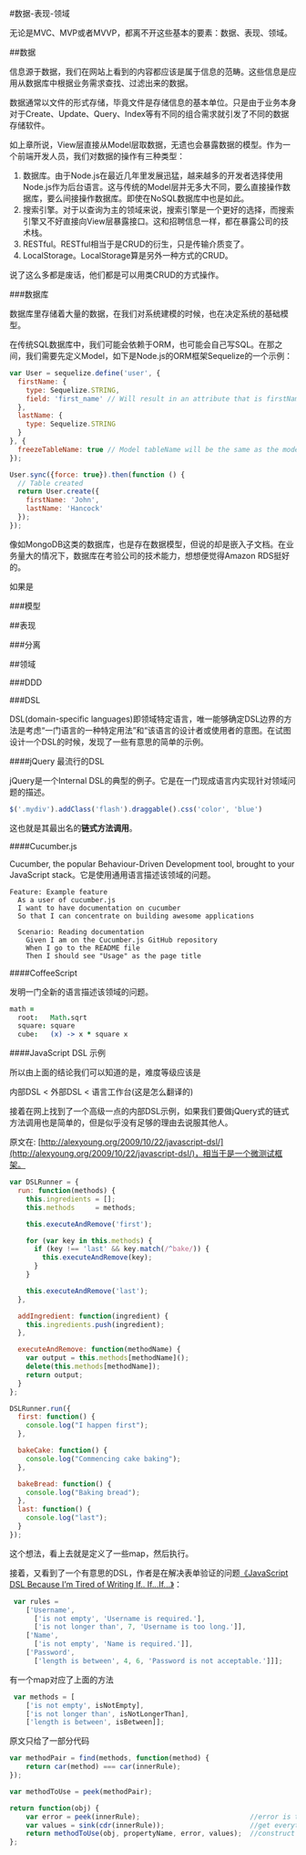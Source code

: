 #数据-表现-领域

无论是MVC、MVP或者MVVP，都离不开这些基本的要素：数据、表现、领域。

##数据

信息源于数据，我们在网站上看到的内容都应该是属于信息的范畴。这些信息是应用从数据库中根据业务需求查找、过滤出来的数据。

数据通常以文件的形式存储，毕竟文件是存储信息的基本单位。只是由于业务本身对于Create、Update、Query、Index等有不同的组合需求就引发了不同的数据存储软件。

如上章所说，View层直接从Model层取数据，无遗也会暴露数据的模型。作为一个前端开发人员，我们对数据的操作有三种类型：

1. 数据库。由于Node.js在最近几年里发展迅猛，越来越多的开发者选择使用Node.js作为后台语言。这与传统的Model层并无多大不同，要么直接操作数据库，要么间接操作数据库。即使在NoSQL数据库中也是如此。
2. 搜索引擎。对于以查询为主的领域来说，搜索引擎是一个更好的选择，而搜索引擎又不好直接向View层暴露接口。这和招聘信息一样，都在暴露公司的技术栈。
3. RESTful。RESTful相当于是CRUD的衍生，只是传输介质变了。
4. LocalStorage。LocalStorage算是另外一种方式的CRUD。

说了这么多都是废话，他们都是可以用类CRUD的方式操作。

###数据库

数据库里存储着大量的数据，在我们对系统建模的时候，也在决定系统的基础模型。

在传统SQL数据库中，我们可能会依赖于ORM，也可能会自己写SQL。在那之间，我们需要先定义Model，如下是Node.js的ORM框架Sequelize的一个示例：

```javascript
var User = sequelize.define('user', {
  firstName: {
    type: Sequelize.STRING,
    field: 'first_name' // Will result in an attribute that is firstName when user facing but first_name in the database
  },
  lastName: {
    type: Sequelize.STRING
  }
}, {
  freezeTableName: true // Model tableName will be the same as the model name
});

User.sync({force: true}).then(function () {
  // Table created
  return User.create({
    firstName: 'John',
    lastName: 'Hancock'
  });
});
```

像如MongoDB这类的数据库，也是存在数据模型，但说的却是嵌入子文档。在业务量大的情况下，数据库在考验公司的技术能力，想想便觉得Amazon RDS挺好的。

如果是

###模型

##表现

###分离

##领域

###DDD

###DSL

DSL(domain-specific languages)即领域特定语言，唯一能够确定DSL边界的方法是考虑“一门语言的一种特定用法”和“该语言的设计者或使用者的意图。在试图设计一个DSL的时候，发现了一些有意思的简单的示例。

####jQuery 最流行的DSL

jQuery是一个Internal DSL的典型的例子。它是在一门现成语言内实现针对领域问题的描述。

```javascript
$('.mydiv').addClass('flash').draggable().css('color', 'blue')
```

这也就是其最出名的**链式方法调用**。

####Cucumber.js

Cucumber, the popular Behaviour-Driven Development tool, brought to your JavaScript stack。它是使用通用语言描述该领域的问题。

```cucumber
Feature: Example feature
  As a user of cucumber.js
  I want to have documentation on cucumber
  So that I can concentrate on building awesome applications

  Scenario: Reading documentation
    Given I am on the Cucumber.js GitHub repository
    When I go to the README file
    Then I should see "Usage" as the page title
```

####CoffeeScript

发明一门全新的语言描述该领域的问题。

```coffee
math =
  root:   Math.sqrt
  square: square
  cube:   (x) -> x * square x
```

####JavaScript DSL 示例

所以由上面的结论我们可以知道的是，难度等级应该是

内部DSL < 外部DSL < 语言工作台(这是怎么翻译的)

接着在网上找到了一个高级一点的内部DSL示例，如果我们要做jQuery式的链式方法调用也是简单的，但是似乎没有足够的理由去说服其他人。

原文在: [http://alexyoung.org/2009/10/22/javascript-dsl/](http://alexyoung.org/2009/10/22/javascript-dsl/)，相当于是一个微测试框架。

```javascript
var DSLRunner = {
  run: function(methods) {
    this.ingredients = [];
    this.methods     = methods;

    this.executeAndRemove('first');

    for (var key in this.methods) {
      if (key !== 'last' && key.match(/^bake/)) {
        this.executeAndRemove(key);
      }
    }

    this.executeAndRemove('last');
  },

  addIngredient: function(ingredient) {
    this.ingredients.push(ingredient);
  },

  executeAndRemove: function(methodName) {
    var output = this.methods[methodName]();
    delete(this.methods[methodName]);
    return output;
  }
};

DSLRunner.run({
  first: function() {
    console.log("I happen first");
  },

  bakeCake: function() {
    console.log("Commencing cake baking");
  },

  bakeBread: function() {
    console.log("Baking bread");
  },
  last: function() {
    console.log("last");
  }
});
```

这个想法，看上去就是定义了一些map，然后执行。

接着，又看到了一个有意思的DSL，作者是在解决表单验证的问题[《JavaScript DSL Because I’m Tired of Writing If.. If…If…》](http://byatool.com/ui/javascript-dsl-because-im-tired-of-writing-if-if-if/)：

```javascript
 var rules =
    ['Username',
      ['is not empty', 'Username is required.'],
      ['is not longer than', 7, 'Username is too long.']],
    ['Name',
      ['is not empty', 'Name is required.']],
    ['Password',
      ['length is between', 4, 6, 'Password is not acceptable.']]]; 
```

有一个map对应了上面的方法

```javascript
 var methods = [
    ['is not empty', isNotEmpty],
    ['is not longer than', isNotLongerThan],
    ['length is between', isBetween]];
```

原文只给了一部分代码

```javascript
var methodPair = find(methods, function(method) {
    return car(method) === car(innerRule);
});

var methodToUse = peek(methodPair);

return function(obj) {
    var error = peek(innerRule);                           //error is the last index
    var values = sink(cdr(innerRule));                     //get everything but the error  
    return methodToUse(obj, propertyName, error, values);  //construct the validation call
};
```
